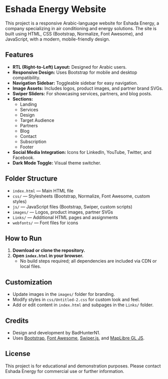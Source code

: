 # Eshada Energy Website

This project is a responsive Arabic-language website for Eshada Energy, a company specializing in air conditioning and energy solutions. The site is built using HTML, CSS (Bootstrap, Normalize, Font Awesome), and JavaScript, with a modern, mobile-friendly design.

## Features

- **RTL (Right-to-Left) Layout:** Designed for Arabic users.
- **Responsive Design:** Uses Bootstrap for mobile and desktop compatibility.
- **Navigation Sidebar:** Toggleable sidebar for easy navigation.
- **Image Assets:** Includes logos, product images, and partner brand SVGs.
- **Swiper Sliders:** For showcasing services, partners, and blog posts.
- **Sections:**
  - Landing
  - Services
  - Design
  - Target Audience
  - Partners
  - Blog
  - Contact
  - Subscription
  - Footer
- **Social Media Integration:** Icons for LinkedIn, YouTube, Twitter, and Facebook.
- **Dark Mode Toggle:** Visual theme switcher.

## Folder Structure

- `index.html` — Main HTML file
- `css/` — Stylesheets (Bootstrap, Normalize, Font Awesome, custom styles)
- `js/` — JavaScript files (Bootstrap, Swiper, custom scripts)
- `images/` — Logos, product images, partner SVGs
- `Links/` — Additional HTML pages and assignments
- `webfonts/` — Font files for icons

## How to Run

1. **Download or clone the repository.**
2. **Open `index.html` in your browser.**
   - No build steps required; all dependencies are included via CDN or local files.

## Customization

- Update images in the `images/` folder for branding.
- Modify styles in `css/Untitled-2.css` for custom look and feel.
- Add or edit content in `index.html` and subpages in the `Links/` folder.

## Credits

- Design and development by BadHunterN1.
- Uses [Bootstrap](https://getbootstrap.com/), [Font Awesome](https://fontawesome.com/), [Swiper.js](https://swiperjs.com/), and [MapLibre GL JS](https://maplibre.org/).

## License

This project is for educational and demonstration purposes. Please contact Eshada Energy for commercial use or further information.
